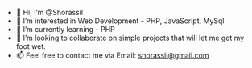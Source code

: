 - 👋 Hi, I’m @Shorassil
- 👀 I’m interested in Web Development - PHP, JavaScript, MySql
- 🌱 I’m currently learning - PHP
- 💞️ I’m looking to collaborate on simple projects that will let me get my foot wet.
- 📫 Feel free to contact me via Email: shorassil@gmail.com

<!---
Shorassil/Shorassil is a ✨ special ✨ repository because its `README.md` (this file) appears on your GitHub profile.
You can click the Preview link to take a look at your changes.
--->
